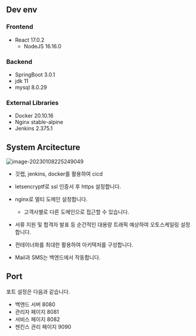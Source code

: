 ## Dev env

### Frontend

- React 17.0.2
  - NodeJS 16.16.0

### Backend

- SpringBoot 3.0.1
- jdk 11
- mysql  8.0.29

### External Libraries

- Docker 20.10.16
- Nginx stable-alpine
- Jenkins 2.375.1

## System Arcitecture

![image-20230108225249049](C:\Users\dhkdw\AppData\Roaming\Typora\typora-user-images\image-20230108225249049.png)



- 깃랩, jenkins, docker를 활용하여 cicd

- letsencryptf로 ssl 인증서 후 https 설정합니다.
- nginx로 멀티 도메인 설정합니다.
  - 고객사별로 다른 도메인으로 접근할 수 있습니다.
- 서류 지원 및 합격자 발표 등 순간적인 대용량 트래픽 예상하여 오토스케일링 설정합니다.

- 컨테이너화를 최대한 활용하여 아키텍처를 구성합니다.
- Mail과 SMS는 백엔드에서 작동합니다.

## Port

포트 설정은 다음과 같습니다.

- 백엔드 서버 8080
- 관리자 페이지 8081
- 서비스 페이지 8082
- 젠킨스 관리 페이지 9090